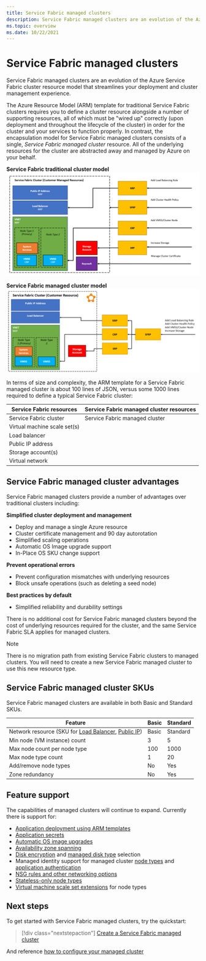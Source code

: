 ```yaml
---
title: Service Fabric managed clusters
description: Service Fabric managed clusters are an evolution of the Azure Service Fabric cluster resource model that streamlines deployment and cluster management.
ms.topic: overview
ms.date: 10/22/2021
---
```


# Service Fabric managed clusters

Service Fabric managed clusters are an evolution of the Azure Service Fabric cluster resource model that streamlines your deployment and cluster management experience.

The Azure Resource Model (ARM) template for traditional Service Fabric clusters requires you to define a cluster resource alongside a number of supporting resources, all of which must be "wired up"  correctly (upon deployment and throughout the lifecycle of the cluster) in order for the cluster and your services to function properly. In contrast, the encapsulation model for Service Fabric managed clusters consists of a single, *Service Fabric managed cluster* resource. All of the underlying resources for the cluster are abstracted away and managed by Azure on your behalf.

**Service Fabric traditional cluster model**
![Service Fabric traditional cluster model][sf-composition]

**Service Fabric managed cluster model**
![Service Fabric encapsulated cluster model][sf-encapsulation]

In terms of size and complexity, the ARM template for a Service Fabric managed cluster is about 100 lines of JSON, versus some 1000 lines required to define a typical Service Fabric cluster:

| Service Fabric resources | Service Fabric managed cluster resources |
|----------|-----------|
| Service Fabric cluster | Service Fabric managed cluster |
| Virtual machine scale set(s) | |
| Load balancer | |
| Public IP address | |
| Storage account(s) | |
| Virtual network | |

## Service Fabric managed cluster advantages
Service Fabric managed clusters provide a number of advantages over traditional clusters including:

**Simplified cluster deployment and management**
- Deploy and manage a single Azure resource
- Cluster certificate management and 90 day autorotation
- Simplified scaling operations
- Automatic OS Image upgrade support
- In-Place OS SKU change support

**Prevent operational errors**
- Prevent configuration mismatches with underlying resources
- Block unsafe operations (such as deleting a seed node)

**Best practices by default**
- Simplified reliability and durability settings

There is no additional cost for Service Fabric managed clusters beyond the cost of underlying resources required for the cluster, and the same Service Fabric SLA applies for managed clusters.

> [!NOTE]
> There is no migration path from existing Service Fabric clusters to managed clusters. You will need to create a new Service Fabric managed cluster to use this new resource type.

## Service Fabric managed cluster SKUs

Service Fabric managed clusters are available in both Basic and Standard SKUs.

| Feature | Basic | Standard |
| ------- | ----- | -------- |
| Network resource (SKU for [Load Balancer](../load-balancer/skus.md), [Public IP](../virtual-network/public-ip-addresses.md)) | Basic | Standard |
| Min node (VM instance) count | 3 | 5 |
| Max node count per node type | 100 | 1000 |
| Max node type count | 1 | 20 |
| Add/remove node types | No | Yes |
| Zone redundancy | No | Yes |

## Feature support

The capabilities of managed clusters will continue to expand. Currently there is support for:

* [Application deployment using ARM templates](how-to-managed-cluster-app-deployment-template.md)
* [Application secrets](how-to-managed-cluster-application-secrets.md)
* [Automatic OS image upgrades](how-to-managed-cluster-modify-node-type.md#enable-automatic-os-image-upgrades)
* [Availability zone spanning](how-to-managed-cluster-availability-zones.md)
* [Disk encryption](how-to-enable-managed-cluster-disk-encryption.md) and [managed disk type](how-to-managed-cluster-managed-disk.md) selection
* Managed identity support for managed cluster [node types](how-to-managed-identity-managed-cluster-virtual-machine-scale-sets.md) and [application authentication](how-to-managed-cluster-application-managed-identity.md)
* [NSG rules and other networking options](how-to-managed-cluster-networking.md)
* [Stateless-only node types](how-to-managed-cluster-stateless-node-type.md)
* [Virtual machine scale set extensions](how-to-managed-cluster-vmss-extension.md) for node types

## Next steps

To get started with Service Fabric managed clusters, try the quickstart:

> [!div class="nextstepaction"]
> [Create a Service Fabric managed cluster](quickstart-managed-cluster-template.md)

And reference [how to configure your managed cluster](how-to-managed-cluster-configuration.md)

[sf-composition]: ./media/overview-managed-cluster/sfrp-composition-resource.png
[sf-encapsulation]: ./media/overview-managed-cluster/sfrp-encapsulated-resource.png
